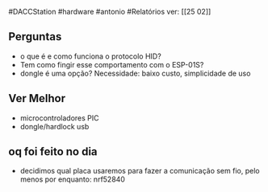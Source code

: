 #DACCStation #hardware #antonio #Relatórios
ver: [[25 02]]

## Perguntas

- o que é e como funciona o protocolo HID?
- Tem como fingir esse comportamento com o ESP-01S?
- dongle é uma opção?
Necessidade:
	baixo custo, simplicidade de uso
## Ver Melhor
- microcontroladores PIC
- dongle/hardlock usb
## oq foi feito no dia
- decidimos qual placa usaremos para fazer a comunicação sem fio, pelo menos por enquanto:
	nrf52840